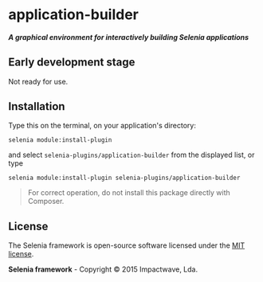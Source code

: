 # application-builder

##### A graphical environment for interactively building Selenia applications

## Early development stage

Not ready for use.

## Installation

Type this on the terminal, on your application's directory:

```shell
selenia module:install-plugin
```

and select `selenia-plugins/application-builder` from the displayed list, or type

```shell
selenia module:install-plugin selenia-plugins/application-builder
```

> For correct operation, do not install this package directly with Composer.

## License

The Selenia framework is open-source software licensed under the [MIT license](http://opensource.org/licenses/MIT).

**Selenia framework** - Copyright &copy; 2015 Impactwave, Lda.
